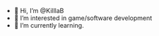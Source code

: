 - 👋 Hi, I’m @KilllaB
- 👀 I’m interested in game/software development
- 🌱 I’m currently learning.

<!---
KilllaB/KilllaB is a ✨ special ✨ repository because its `README.md` (this file) appears on your GitHub profile.
You can click the Preview link to take a look at your changes.
--->
